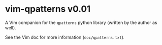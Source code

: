 vim-qpatterns v0.01
===================

A Vim companion for the `qpatterns` python library (written by the author as
well).

See the Vim doc for more information (`doc/qpatterns.txt`).

